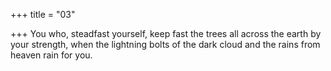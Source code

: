 +++
title = "03"

+++
You who, steadfast yourself, keep fast the trees all across the earth by  your strength,
when the lightning bolts of the dark cloud and the rains from heaven  rain for you.